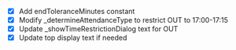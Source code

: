 - [x] Add endToleranceMinutes constant
- [x] Modify _determineAttendanceType to restrict OUT to 17:00-17:15
- [x] Update _showTimeRestrictionDialog text for OUT
- [x] Update top display text if needed
